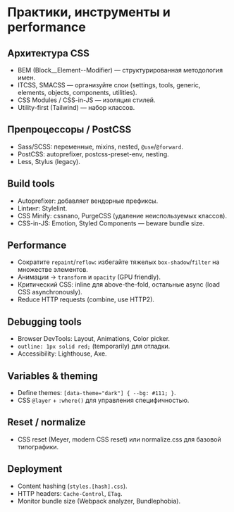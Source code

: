 # Практики, инструменты и performance

## Архитектура CSS
- BEM (Block__Element--Modifier) — структурированная методология имен.
- ITCSS, SMACSS — организуйте слои (settings, tools, generic, elements, objects, components, utilities).
- CSS Modules / CSS-in-JS — изоляция стилей.
- Utility-first (Tailwind) — набор классов.

## Препроцессоры / PostCSS
- Sass/SCSS: переменные, mixins, nested, `@use`/`@forward`.
- PostCSS: autoprefixer, postcss-preset-env, nesting.
- Less, Stylus (legacy).

## Build tools
- Autoprefixer: добавляет вендорные префиксы.
- Lintинг: Stylelint.
- CSS Minify: cssnano, PurgeCSS (удаление неиспользуемых классов).
- CSS-in-JS: Emotion, Styled Components — beware bundle size.

## Performance
- Сократите `repaint`/`reflow`: избегайте тяжелых `box-shadow`/`filter` на множестве элементов.
- Анимации → `transform` и `opacity` (GPU friendly).
- Критический CSS: inline для above-the-fold, остальные async (load CSS asynchronously).
- Reduce HTTP requests (combine, use HTTP2).

## Debugging tools
- Browser DevTools: Layout, Animations, Color picker.
- `outline: 1px solid red;` (temporarily) для отладки.
- Accessibility: Lighthouse, Axe.

## Variables & theming
- Define themes: `[data-theme="dark"] { --bg: #111; }`.
- CSS `@layer` + `:where()` для управления специфичностью.

## Reset / normalize
- CSS reset (Meyer, modern CSS reset) или normalize.css для базовой типографики.

## Deployment
- Content hashing (`styles.[hash].css`).
- HTTP headers: `Cache-Control`, `ETag`.
- Monitor bundle size (Webpack analyzer, Bundlephobia).

